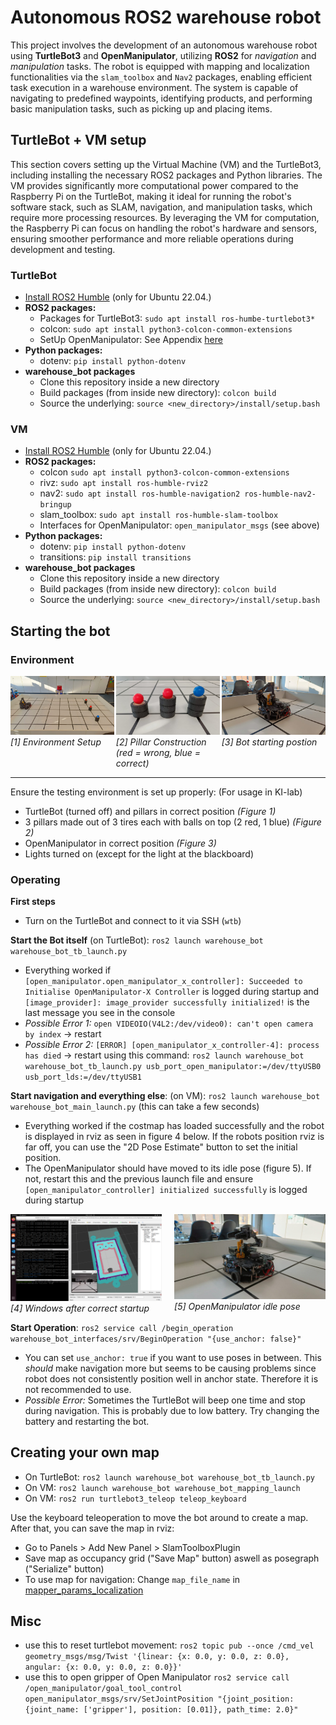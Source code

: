 # Autonomous  ROS2 warehouse robot
This project involves the development of an autonomous warehouse robot using **TurtleBot3** and **OpenManipulator**, utilizing **ROS2** for _navigation_ and _manipulation_ tasks. The robot is equipped with mapping and localization functionalities via the `slam_toolbox` and `Nav2` packages, enabling efficient task execution in a warehouse environment. The system is capable of navigating to predefined waypoints, identifying products, and performing basic manipulation tasks, such as picking up and placing items.

## TurtleBot + VM setup
This section covers setting up the Virtual Machine (VM) and the TurtleBot3, including installing the necessary ROS2 packages and Python libraries. The VM provides significantly more computational power compared to the Raspberry Pi on the TurtleBot, making it ideal for running the robot's software stack, such as SLAM, navigation, and manipulation tasks, which require more processing resources. By leveraging the VM for computation, the Raspberry Pi can focus on handling the robot's hardware and sensors, ensuring smoother performance and more reliable operations during development and testing.

### TurtleBot
- [Install ROS2 Humble](https://docs.ros.org/en/humble/Installation/Ubuntu-Install-Debs.html) (only for Ubuntu 22.04.)
- **ROS2 packages:**
  - Packages for TurtleBot3: `sudo apt install ros-humbe-turtlebot3*`
  - colcon: `sudo apt install python3-colcon-common-extensions`
  - SetUp OpenManipulator: See Appendix [here](./paper.pdf)
- **Python packages:**
  - dotenv: `pip install python-dotenv`
- **warehouse_bot packages**
  - Clone this repository inside a new directory
  - Build packages (from inside new directory): `colcon build`
  - Source the underlying: `source <new_directory>/install/setup.bash`

### VM
- [Install ROS2 Humble](https://docs.ros.org/en/humble/Installation/Ubuntu-Install-Debs.html) (only for Ubuntu 22.04.)
- **ROS2 packages:**
  - colcon `sudo apt install python3-colcon-common-extensions`
  - rivz: `sudo apt install ros-humble-rviz2`
  - nav2: `sudo apt install ros-humble-navigation2 ros-humble-nav2-bringup`
  - slam_toolbox: `sudo apt install ros-humble-slam-toolbox`
  - Interfaces for OpenManipulator: `open_manipulator_msgs` (see above)
- **Python packages:**
  - dotenv: `pip install python-dotenv`
  - transitions: `pip install transitions`
- **warehouse_bot packages**
  - Clone this repository inside a new directory
  - Build packages (from inside new directory): `colcon build`
  - Source the underlying: `source <new_directory>/install/setup.bash`

## Starting the bot

### Environment 

<div style="display: flex; justify-content: space-between;">
  <div style="width: 33%;">
    <a id="environment-setup"></a>
    <img src="static/images/environment_set_up.jpeg" alt="Environment Setup">
    <i>[1] Environment Setup</i>
  </div>
  <div style="width: 33%;">
  <a id="pillar-construction"></a>
    <img src="static/images/pillar_construction.jpeg" alt="Pillar Construction">
    <i>[2] Pillar Construction (red = wrong, blue = correct)</i>
  </div>
  <div style="width: 33%;">
  <a id="bot-starting-position"></a>
    <img src="static/images/bot_starting_position.jpeg" alt="Bild 1">
    <i>[3] Bot starting postion</i>
  </div>
</div>

---

Ensure the testing environment is set up properly: (For usage in KI-lab)
- TurtleBot (turned off) and pillars in correct position _(Figure 1)_
- 3 pillars made out of 3 tires each with balls on top (2 red, 1 blue) _(Figure 2)_
- OpenManipulator in correct position _(Figure 3)_
- Lights turned on (except for the light at the blackboard)

### Operating

**First steps**
- Turn on the TurtleBot and connect to it via SSH (`wtb`)

**Start the Bot itself** (on TurtleBot): `ros2 launch warehouse_bot warehouse_bot_tb_launch.py`
- Everything worked if `[open_manipulator.open_manipulator_x_controller]: Succeeded to Initialise OpenManipulator-X Controller` is logged during startup and `[image_provider]: image_provider successfully initialized!` is the last message you see in the console
- _Possible Error 1:_ `open VIDEOIO(V4L2:/dev/video0): can't open camera by index` -> restart
- _Possible Error 2:_ `[ERROR] [open_manipulator_x_controller-4]: process has died` -> restart using this command: `ros2 launch warehouse_bot warehouse_bot_tb_launch.py usb_port_open_manipulator:=/dev/ttyUSB0 usb_port_lds:=/dev/ttyUSB1`

**Start navigation and everything else**: (on VM): `ros2 launch warehouse_bot warehouse_bot_main_launch.py` (this can take a few seconds)
- Everything worked if the costmap has loaded successfully and the robot is displayed in rviz as seen in figure 4 below. If the robots position rviz is far off, you can use the "2D Pose Estimate" button to set the initial position. 
- The OpenManipulator should have moved to its idle pose (figure 5). If not, restart this and the previous launch file and ensure `[open_manipulator_controller] initialized successfully` is logged during startup

<div style="display: flex; justify-content: space-between;">
  <div style="width: 48%;">
    <a id="environment-setup"></a>
    <img src="static/images/startup_complete.png" alt="Startup complete">
    <i>[4] Windows after correct startup</i>
  </div>
  <div style="width: 48%;">
  <a id="pillar-construction"></a>
    <img src="static/images/open_manipulator_idle.jpeg" alt="OpenManipulator idle pose">
    <i>[5] OpenManipulator idle pose</i>
  </div>
</div>

**Start Operation**: `ros2 service call /begin_operation warehouse_bot_interfaces/srv/BeginOperation "{use_anchor: false}"`
- You can set `use_anchor: true` if you want to use poses in between. This _should_ make navigation more but seems to be causing problems since robot does not consistently position well in anchor state. Therefore it is not recommended to use. 
- _Possible Error:_ Sometimes the TurtleBot will beep one time and stop during navigation. This is probably due to low battery. Try changing the battery and restarting the bot. 

## Creating your own map 
- On TurtleBot: `ros2 launch warehouse_bot warehouse_bot_tb_launch.py`
- On VM: `ros2 launch warehouse_bot warehouse_bot_mapping_launch`
- On VM: `ros2 run turtlebot3_teleop teleop_keyboard`

Use the keyboard teleoperation to move the bot around to create a map. After that, you can save the map in rviz:

- Go to Panels > Add New Panel > SlamToolboxPlugin
- Save map as occupancy grid ("Save Map" button) aswell as posegraph ("Serialize" button)
- To use map for navigation: Change `map_file_name` in [mapper_params_localization](./src/warehouse_bot/config/mapper_params_localization.yaml)

## Misc
- use this to reset turtlebot movement: `ros2 topic pub --once /cmd_vel geometry_msgs/msg/Twist '{linear: {x: 0.0, y: 0.0, z: 0.0}, angular: {x: 0.0, y: 0.0, z: 0.0}}'`
- use this to open gripper of Open Manipulator `ros2 service call /open_manipulator/goal_tool_control open_manipulator_msgs/srv/SetJointPosition "{joint_position: {joint_name: ['gripper'], position: [0.01]}, path_time: 2.0}"`
